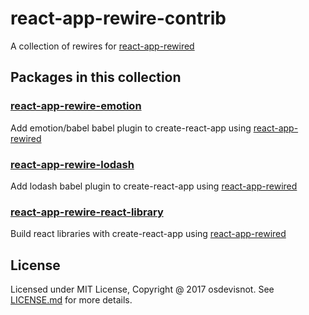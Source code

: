 # react-app-rewire-contrib
A collection of rewires for [react-app-rewired](https://github.com/timarney/react-app-rewired)

## Packages in this collection

### [react-app-rewire-emotion](packages/react-app-rewire-emotion)
Add emotion/babel babel plugin to create-react-app using [react-app-rewired](https://github.com/timarney/react-app-rewired)

### [react-app-rewire-lodash](packages/react-app-rewire-lodash)
Add lodash babel plugin to create-react-app using [react-app-rewired](https://github.com/timarney/react-app-rewired)

### [react-app-rewire-react-library](packages/react-app-rewire-react-library)
Build react libraries with create-react-app using [react-app-rewired](https://github.com/timarney/react-app-rewired)

## License
Licensed under MIT License, Copyright @ 2017 osdevisnot. See [LICENSE.md](LICENSE.md) for more details.
